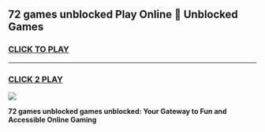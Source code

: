 
## 72 games unblocked Play Online 👋 Unblocked Games
<h3>
<a href="https://premium.freeplayer.one?title=72_games_unblocked&ref=19F">CLICK TO PLAY</a></h3>
<hr>

<h3>
<a href="https://premium.freeplayer.one?title=72_games_unblocked&ref=19F">CLICK 2 PLAY</a>
  
</h3>

<a href="https://premium.freeplayer.one?title=72_games_unblocked&ref=19F"><img src="https://clearcache.store/games.png"></a>


**72 games unblocked games unblocked: Your Gateway to Fun and Accessible Online Gaming**
